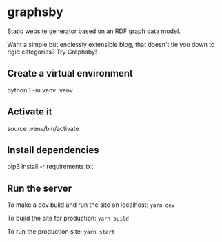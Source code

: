 # graphsby

Static website generator based on an RDF graph data model.

Want a simple but endlessly extensible blog, that doesn't tie you down to rigid categories? Try Graphsby!

## Create a virtual environment

python3 -m venv .venv

## Activate it

source .venv/bin/activate

## Install dependencies

pip3 install -r requirements.txt

## Run the server

To make a dev build and run the site on localhost: `yarn dev`

To build the site for production: `yarn build`

To run the production site: `yarn start`
